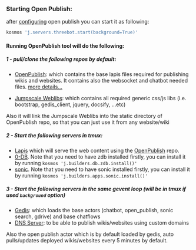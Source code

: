 ### Starting Open Publish:

after [configuring](./configure.md) open publish you can start it as following:

```bash
kosmos 'j.servers.threebot.start(background=True)'
```

#### Running OpenPublish tool will do the following:

##### 1 - pull/clone the following repos by default:
- [OpenPublish](https://github.com/threefoldtech/OpenPublish): which contains the base lapis files required for
publishing wikis and websites. It contains also the websocket and chatbot needed files.
[more details...](https://github.com/threefoldtech/OpenPublish)

- [Jumpscale Weblibs](https://github.com/threefoldtech/jumpscale_weblibs): which contains all required generic css/js
libs (i.e. bootstrap, gedis_client, jquery, docsify, ...etc)

Also it will link the Jumpscale Weblibs into the static directory of OpenPublish repo, so that you can just use it from
any website/wiki

##### 2 - Start the following servers in tmux:
- [Lapis](https://leafo.net/lapis/reference/getting_started.html) which will serve the web content using the
[OpenPublish](https://github.com/threefoldtech/OpenPublish) repo.
- [0-DB](https://github.com/threefoldtech/0-db). Note that you need to have zdb installed firstly, you can install it
by running `kosmos 'j.builders.db.zdb.install()'`
- [sonic](https://github.com/valeriansaliou/sonic). Note that you need to have sonic installed firstly, you can install it
by running `kosmos 'j.builders.apps.sonic.install()'`
##### 3 - Start the following servers in the same gevent loop (will be in tmux if used `background` option)
- [Gedis](https://github.com/threefoldtech/digitalmeX/tree/master/docs/Gedis): which loads the base actors
(chatbot, open_publish, sonic search, gdrive) and base chatflows
- [DNS Server](https://github.com/threefoldtech/digitalmeX/tree/master/DigitalMe/servers/dns): to be able to publish
wikis/websites using custom domains

Also the open publish actor which is by default loaded by gedis, auto pulls/updates deployed wikis/websites every
5 minutes by default.
